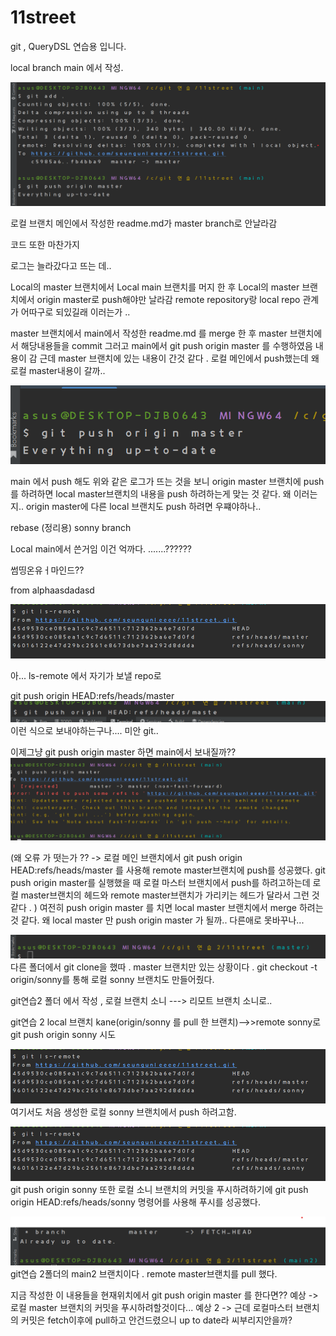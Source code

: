 # 11street

git , QueryDSL 연습용 입니다. 





local branch main 에서 작성.

![img.png](img.png)

로컬 브랜치 메인에서 작성한 readme.md가 master branch로 안날라감

코드 또한 마찬가지 

로그는 늘라갔다고 뜨는 데..

Local의 master 브랜치에서 Local main 브랜치를 머지 한 후
Local의 master 브랜치에서  origin master로 push해야만 날라감
remote repository랑 local repo 관계가 어따구로 되있길래 이러는가 ..

master 브랜치에서 main에서 작성한 readme.md 를 merge 한 후
master 브랜치에서 해당내용들을 commit 
그러고 main에서  git push origin master 를 수행하였음
내용이 감 근데 master 브랜치에 있는 내용이 간것 같다 . 
로컬 메인에서 push했는데 왜 로컬 master내용이 갈까..

![img_1.png](img_1.png)

main 에서 push 해도 위와 같은 로그가 뜨는 것을 보니 
origin master 브랜치에 push 를 하려하면 local master브랜치의 내용을
push 하려하는게 맞는 것 같다. 
왜 이러는지.. origin master에 다른 local 브랜치도 push 하려면 우쨰야하나..



rebase (정리용)
sonny branch 

Local  main에서 쓴거임 
이건 억까다.
.......??????



썸띵온유ㅓ마인드??

from alphaasdadasd


![img_2.png](img_2.png)

아... ls-remote 에서 자기가 보낼 repo로

git push origin HEAD:refs/heads/master
![img_4.png](img_4.png)
이런 식으로 보내야하는구나.... 미안 git..

이제그냥 git push origin master 하면 main에서 보내질까??
![img_5.png](img_5.png)

(왜 오류 가 떳는가 ?? -> 로컬 메인 브랜치에서 git push origin HEAD:refs/heads/master 를 사용해
remote master브랜치에 push를 성공했다.
git push origin master를 실행했을 때 로컬 마스터 브랜치에서 push를 하려고하는데 
로컬 master브랜치의 헤드와 remote master브랜치가 가리키는 헤드가 달라서 그런 것 같다 .
)
여전히 push origin master 를 치면
local master 브랜치에서 merge 하려는 것 같다.
왜 local master 만 push origin master 가 될까.. 다른애로 못바꾸나...


![img_7.png](img_7.png)
다른 폴더에서 git clone을 했따 .
master 브랜치만 있는 상황이다 .
git checkout -t origin/sonny를 통해 
로컬 sonny 브랜치도 만들어줬다.


git연습2 폴더 에서 작성 , 로컬 브랜치 소니 ---> 리모트 브랜치 소니로..

git연습 2 local 브랜치 kane(origin/sonny 를 pull 한 브랜치)-->>remote sonny로
git push origin sonny 시도

![img_2.png](img_2.png)
여기서도 처음 생성한 로컬 sonny 브랜치에서 push 하려고함.


![img_3.png](img_3.png)
git push origin sonny 또한 로컬 소니 브랜치의 커밋을 푸시하려하기에
git push origin HEAD:refs/heads/sonny 명령어를 사용해 푸시를 성공했다.


![img_8.png](img_8.png)
git연습 2폴더의 main2 브랜치이다 . remote master브랜치를 pull 했다.

지금 작성한 이 내용들을 현재위치에서 git push origin master 를 한다면??
예상 -> 로컬 master 브랜치의 커밋을 푸시하려할것이다...
예상 2 -> 근데 로컬마스터 브랜치의 커밋은 fetch이후에 pull하고 안건드렸으니 up to date라 씨부리지안을까?


